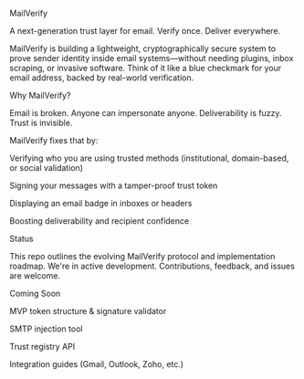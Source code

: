 MailVerify

A next-generation trust layer for email. Verify once. Deliver everywhere.

MailVerify is building a lightweight, cryptographically secure system to prove sender identity inside email systems—without needing plugins, inbox scraping, or invasive software. Think of it like a blue checkmark for your email address, backed by real-world verification.

Why MailVerify?

Email is broken. Anyone can impersonate anyone. Deliverability is fuzzy. Trust is invisible.

MailVerify fixes that by:

Verifying who you are using trusted methods (institutional, domain-based, or social validation)

Signing your messages with a tamper-proof trust token

Displaying an email badge in inboxes or headers

Boosting deliverability and recipient confidence

Status

This repo outlines the evolving MailVerify protocol and implementation roadmap. We're in active development. Contributions, feedback, and issues are welcome.

Coming Soon

MVP token structure & signature validator

SMTP injection tool

Trust registry API

Integration guides (Gmail, Outlook, Zoho, etc.)
